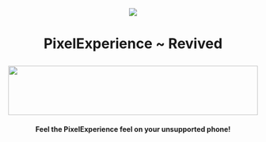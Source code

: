 <div style="text-align: center;">
    <img src="https://capsule-render.vercel.app/api?type=waving&height=100&color=gradient" />
    
</div>

<h1 align='center'>
  
PixelExperience ~ Revived
</h1>

<div style="text-align: center;">
    <img src="https://files.catbox.moe/xg8esp.png" align="center "width="100%" height="100">


<h4 align="center">
  
**Feel the PixelExperience feel on your unsupported phone!**
</h4>
